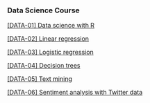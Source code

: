 ### Data Science Course

[<style>{color:#000000;}</style>[DATA-01] Data science with R](https://s3.eu-west-2.amazonaws.com/cinndata/data/data-01.html)

[[DATA-02] Linear regression](https://s3.eu-west-2.amazonaws.com/cinndata/data/data-02.html)

[[DATA-03] Logistic regression](https://s3.eu-west-2.amazonaws.com/cinndata/data/data-03.html)

[[DATA-04] Decision trees](https://s3.eu-west-2.amazonaws.com/cinndata/data/data-04.html)

[[DATA-05] Text mining](https://s3.eu-west-2.amazonaws.com/cinndata/data/data-05.html)

[[DATA-06] Sentiment analysis with Twitter data](https://s3.eu-west-2.amazonaws.com/cinndata/data/data-06.html)
